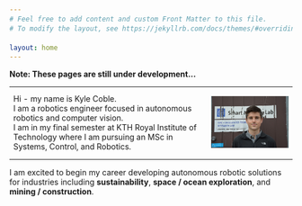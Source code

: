 ```yaml
---
# Feel free to add content and custom Front Matter to this file.
# To modify the layout, see https://jekyllrb.com/docs/themes/#overriding-theme-defaults

layout: home
---
```


**Note: These pages are still under development...**


<!-- <p align="right">
<kbd>
  <img src="img/headshot.jpg" width="400">
</kbd>
</p> -->


<table border="0">
 <!-- <tr>
    <td><b style="font-size:30px">Title</b></td>
    <td><b style="font-size:30px">Title 2</b></td>
 </tr> -->
 <tr>
    <td>
      Hi - my name is Kyle Coble. <br>
      I am a robotics engineer focused in autonomous robotics and computer vision. <br>
      I am in my final semester at KTH Royal Institute of Technology
      where I am pursuing an MSc in Systems, Control, and Robotics. <br>
    </td>
    <td>
      <p align="right">
      <kbd>
        <img src="img/headshot.jpg" width="400">
      </kbd>
      </p>
    </td>
 </tr>
</table>

<!-- I believe autonomous robots have the ability to make our world
cleaner, safer, and more accessible. -->

I am excited to begin my career developing autonomous robotic solutions for
industries including **sustainability**, **space / ocean exploration**,
and **mining / construction**.



